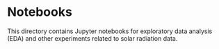 # Notebooks
This directory contains Jupyter notebooks for exploratory data analysis (EDA) and other experiments related to solar radiation data.
